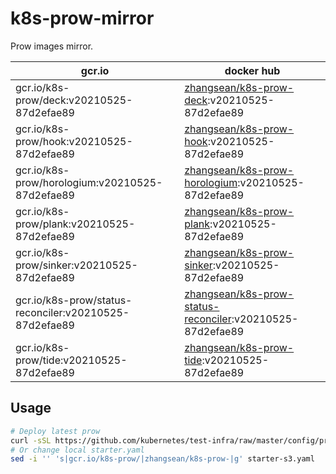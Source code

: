 # k8s-prow-mirror

Prow images mirror.

gcr.io | docker hub
---|---
gcr.io/k8s-prow/deck:v20210525-87d2efae89 | [zhangsean/k8s-prow-deck](https://hub.docker.com/r/zhangsean/k8s-prow-deck):v20210525-87d2efae89
gcr.io/k8s-prow/hook:v20210525-87d2efae89 | [zhangsean/k8s-prow-hook](https://hub.docker.com/r/zhangsean/k8s-prow-hook):v20210525-87d2efae89
gcr.io/k8s-prow/horologium:v20210525-87d2efae89 | [zhangsean/k8s-prow-horologium](https://hub.docker.com/r/zhangsean/k8s-prow-horologium):v20210525-87d2efae89
gcr.io/k8s-prow/plank:v20210525-87d2efae89 | [zhangsean/k8s-prow-plank](https://hub.docker.com/r/zhangsean/k8s-prow-plank):v20210525-87d2efae89
gcr.io/k8s-prow/sinker:v20210525-87d2efae89 | [zhangsean/k8s-prow-sinker](https://hub.docker.com/r/zhangsean/k8s-prow-sinker):v20210525-87d2efae89
gcr.io/k8s-prow/status-reconciler:v20210525-87d2efae89 | [zhangsean/k8s-prow-status-reconciler](https://hub.docker.com/r/zhangsean/k8s-prow-status-reconciler):v20210525-87d2efae89
gcr.io/k8s-prow/tide:v20210525-87d2efae89 | [zhangsean/k8s-prow-tide](https://hub.docker.com/r/zhangsean/k8s-prow-tide):v20210525-87d2efae89

## Usage

```bash
# Deploy latest prow
curl -sSL https://github.com/kubernetes/test-infra/raw/master/config/prow/cluster/starter-s3.yaml | sed 's|gcr.io/k8s-prow/|zhangsean/k8s-prow-|g' | kubectl apply -f -
# Or change local starter.yaml
sed -i '' 's|gcr.io/k8s-prow/|zhangsean/k8s-prow-|g' starter-s3.yaml
```

